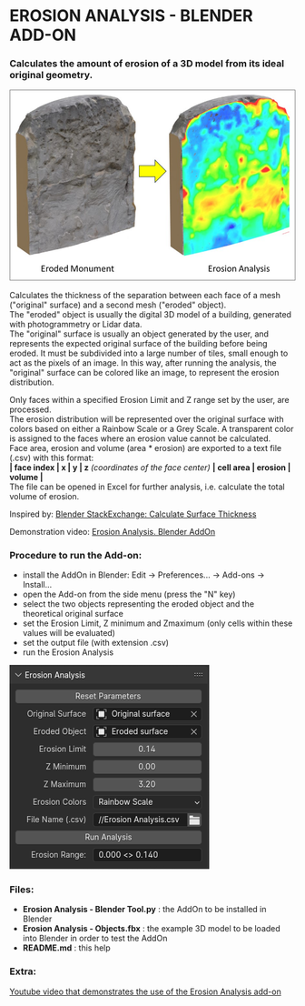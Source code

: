 # EROSION ANALYSIS - BLENDER ADD-ON
### Calculates the amount of erosion of a 3D model from its ideal original geometry.

![](https://github.com/riccardorocca/Erosion-Analysis-Blender-Tool/blob/main/docs/Addon_Display.jpg)

Calculates the thickness of the separation between each face of a mesh ("original" surface) and a second mesh ("eroded" object).  
The "eroded" object is usually the digital 3D model of a building, generated with photogrammetry or Lidar data.  
The "original" surface is usually an object generated by the user, and represents the expected original surface of the building before being eroded. It must be subdivided into a large number of tiles, small enough to act as the pixels of an image. In this way, after running the analysis, the "original" surface can be colored like an image, to represent the erosion distribution.

Only faces within a specified Erosion Limit and Z range set by the user, are processed.  
The erosion distribution will be represented over the original surface with colors based on either a Rainbow Scale or a Grey Scale. A transparent color is assigned to the faces where an erosion value cannot be calculated.  
Face area, erosion and volume (area * erosion) are exported to a text file (.csv) with this format:  
**| face index | x | y | z** *(coordinates of the face center)* **| cell area | erosion | volume |**  
The file can be opened in Excel for further analysis, i.e. calculate the total volume of erosion.  

Inspired by: [Blender StackExchange: Calculate Surface Thickness](https://blender.stackexchange.com/questions/91626/calculate-surfaces-thickness)

Demonstration video: [Erosion Analysis. Blender AddOn](https://www.youtube.com/watch?v=KOYcD5GtISI)

### Procedure to run the Add-on:
- install the AddOn in Blender: Edit -> Preferences... -> Add-ons -> Install...
- open the Add-on from the side menu (press the "N" key)
- select the two objects representing the eroded object and the theoretical original surface 
- set the Erosion Limit, Z minimum and Zmaximum (only cells within these values will be evaluated)
- set the output file (with extension .csv)
- run the Erosion Analysis

![](https://github.com/riccardorocca/Erosion-Analysis-Blender-Tool/blob/main/docs/Addon_Menu.png)

### Files:
- **Erosion Analysis - Blender Tool.py** : the AddOn to be installed in Blender
- **Erosion Analysis - Objects.fbx** : the example 3D model to be loaded into Blender in order to test the AddOn
- **README.md** : this help

### Extra:
[Youtube video that demonstrates the use of the Erosion Analysis add-on](https://youtu.be/KOYcD5GtISI)
